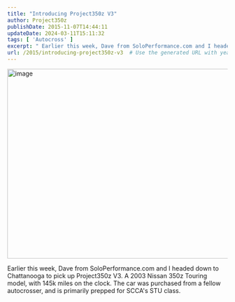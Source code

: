 ```yaml
---
title: "Introducing Project350z V3"
author: Project350z
publishDate: 2015-11-07T14:44:11
updateDate: 2024-03-11T15:11:32
tags: [ 'Autocross' ]
excerpt: " Earlier this week, Dave from SoloPerformance.com and I headed down to Chattanooga to pick up Project350z V3. A 2003 Nissan 350z Touring model, with 145k miles on the clock. The car was purchased from a fellow autocrosser, and is primarily prepped for SCCA's STU class. "
url: /2015/introducing-project350z-v3  # Use the generated URL with year
---
```

<p><a href="https://www.project350z.com/Articles/itemId/558/Introducing-Project350z-V3"><img title="image" style="border-width: 0px; padding-top: 0px; padding-left: 0px; display: inline; padding-right: 0px; border-style: solid; background-image: none;" alt="image" src="https://www.project350z.com/Portals/4/PublishThumbnails/Windows-Live-Writer/Introducing-Project350z-V3_14AF6/image_thumb_1.png" width="871" height="434" /></a></p> <p>Earlier this week, Dave from SoloPerformance.com and I headed down to Chattanooga to pick up Project350z V3. A 2003 Nissan 350z Touring model, with 145k miles on the clock. The car was purchased from a fellow autocrosser, and is primarily prepped for SCCA's STU class.</p> <img alt="" src="https://feeds.feedburner.com/~r/Project350z/~4/AoZHX7HmtpA" height="1" width="1" />
